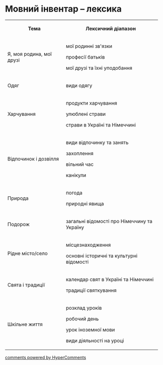 <div id="hypercomments_widget" class="js-hypercomments-widget invisible"></div>

# Мовний інвентар – лексика

<table>
<tbody>
<tr>
<td style="text-align: center;" width="245">
<p><strong>Тема</strong></p>
</td>
<td style="text-align: center;" width="415">
<p><strong>Лексичний діапазон</strong></p>
</td>
</tr>
<tr>
<td width="245">
<p>Я, моя родина, мої друзі</p>
</td>
<td width="415">
<p>мої родинні зв'язки</p>
<p>професії батьків</p>
<p>мої друзі та їхні уподобання</p>
</td>
</tr>
<tr>
<td width="245">
<p>Одяг</p>
</td>
<td width="415">
<p>види одягу</p>
</td>
</tr>
<tr>
<td width="245">
<p>Харчування</p>
</td>
<td width="415">
<p>продукти харчування</p>
<p>улюблені страви</p>
<p>страви в Україні та Німеччині</p>
</td>
</tr>
<tr>
<td width="245">
<p>Відпочинок і дозвілля</p>
</td>
<td width="415">
<p>види відпочинку та занять</p>
<p>захоплення</p>
<p>вільний час</p>
<p>канікули</p>
</td>
</tr>
<tr>
<td width="245">
<p>Природа</p>
</td>
<td width="415">
<p>погода</p>
<p>природні явища</p>
</td>
</tr>
<tr>
<td width="245">
<p>Подорож</p>
</td>
<td width="415">
<p>загальні відомості про Німеччину та Україну</p>
</td>
</tr>
<tr>
<td width="245">
<p>Рідне місто/село</p>
</td>
<td width="415">
<p>місцезнаходження</p>
<p>основні історичні та культурні відомості</p>
</td>
</tr>
<tr>
<td width="245">
<p>Свята і традиції</p>
</td>
<td width="415">
<p>календар свят в Україні та Німеччині</p>
<p>традиції святкування</p>
</td>
</tr>
<tr>
<td width="245">
<p>Шкільне життя</p>
</td>
<td width="415">
<p>розклад уроків</p>
<p>робочий день</p>
<p>урок іноземної мови</p>
<p>види діяльності на уроці</p>
</td>
</tr>
</tbody>
</table>

<div class="js-hypercomments-container">
    <a href="http://hypercomments.com" class="hc-link" title="comments widget">comments powered by HyperComments</a>
</div>